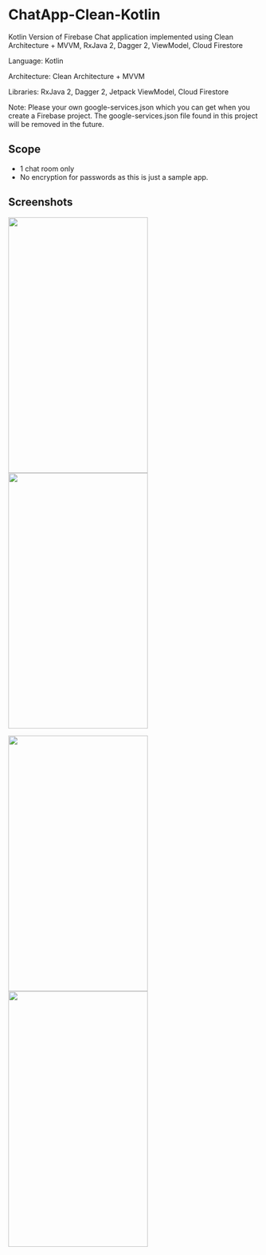 # ChatApp-Clean-Kotlin
Kotlin Version of Firebase Chat application implemented using Clean Architecture + MVVM, RxJava 2, Dagger 2, ViewModel, Cloud Firestore

Language: Kotlin

Architecture: Clean Architecture + MVVM

Libraries: RxJava 2, Dagger 2, Jetpack ViewModel, Cloud Firestore

Note: Please your own google-services.json which you can get when you create a Firebase project. The google-services.json file found in this project will be removed in the future.

## Scope
* 1 chat room only
* No encryption for passwords as this is just a sample app.

## Screenshots
<img src="https://user-images.githubusercontent.com/11973681/43827403-554d8788-9b2c-11e8-8237-f0bef75e3200.png" height="512" width="280"> <img src="https://user-images.githubusercontent.com/11973681/43827557-ae6ce124-9b2c-11e8-8a85-19d9194a77df.png" height="512" width="280">

<img src="https://user-images.githubusercontent.com/11973681/43827518-92374b2a-9b2c-11e8-9e2d-eadffb65ac45.png" height="512" width="280"> <img src="https://user-images.githubusercontent.com/11973681/43827544-a224b9c8-9b2c-11e8-8622-fcd81c6a90eb.png" height="512" width="280">
